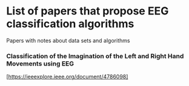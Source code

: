 # List of papers that propose EEG classification algorithms

Papers with notes about data sets and algorithms

### Classification of the Imagination of the Left and Right Hand Movements using EEG
[https://ieeexplore.ieee.org/document/4786098]
